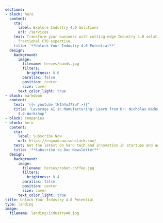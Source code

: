 ```yaml
---
sections:
- block: hero
  content:
    cta:
      label: Explore Industry 4.0 Solutions
      url: /services
    text: Transform your business with cutting-edge Industry 4.0 solutions and personalized
      fractional CTO expertise.
    title: '**Unlock Your Industry 4.0 Potential**'
  design:
    background:
      image:
        filename: heroes/hands.jpg
        filters:
          brightness: 0.6
        parallax: false
        position: center
        size: cover
      text_color_light: true
- block: markdown
  content:
    text: '{{< youtube tH1h4uJ7SuY >}}'
    title: 'Leverage AI in Manufacturing: Learn from Dr. Nicholas Nadeau''s Industry
      4.0 Workshop'
- block: companies
- block: hero
  content:
    cta:
      label: Subscribe Now
      url: https://engnadeau.substack.com/
    text: Get the latest on hard tech and innovation in startups and agile businesses.
    title: '**Subscribe to Our Newsletter**'
  design:
    background:
      image:
        filename: heroes/robot-coffee.jpg
        filters:
          brightness: 0.4
        parallax: false
        position: center
        size: cover
      text_color_light: true
title: Unlock Your Industry 4.0 Potential
type: landing
image:
  filename: landing/industry40.jpg
---
```


